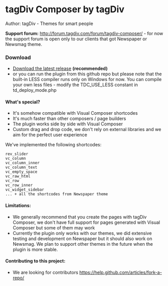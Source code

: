 # tagDiv Composer by tagDiv


Author: tagDiv - Themes for smart people

**Support forum:** http://forum.tagdiv.com/forum/tagdiv-composer/ - for now the support forum is open only to our clients that got Newspaper or Newsmag theme.



### Download
- [Download the latest release](https://github.com/tagDiv/td-composer/releases/latest) **(recommended)**
- or you can run the plugin from this github repo but please note that the built-in LESS compiler runs only on Windows for now. You can compile your own less files - modify the TDC_USE_LESS constant in td_deploy_mode.php



#### What's special?
- It's somehow compatible with Visual Composer shortcodes
- It's much faster than other composers / page builders
- The plugin works side by side with Visual Composer
- Custom drag and drop code, we don't rely on external libraries and we aim for the perfect user experience

We've implemented the following shortcodes:
```
rev_slider
vc_column
vc_column_inner
vc_column_text
vc_empty_space
vc_raw_html
vc_row
vc_row_inner
vc_widget_sidebar
... + all the shortcodes from Newspaper theme
```

#### Limitations:
-  We generally recommend that you create the pages with tagDiv Composer, we don't have full support for pages generated with Visual Composer but some of them may work
-  Currently the plugin only works with our themes, we did extensive testing and development on Newspaper but it should also work on Newsmag. We plan to support other themes in the future when the plugin is more stable.

#### Contributing to this project:
- We are looking for contributors https://help.github.com/articles/fork-a-repo/

